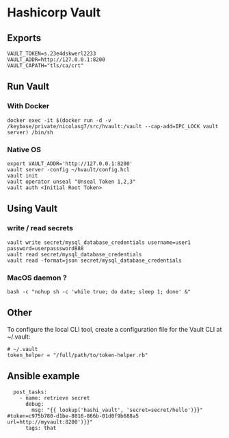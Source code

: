 # Hashicorp Vault

## Exports
```
VAULT_TOKEN=s.23e4dskwerl2233
VAULT_ADDR=http://127.0.0.1:8200
VAULT_CAPATH="tls/ca/crt"
```

## Run Vault

### With Docker
```
docker exec -it $(docker run -d -v /keybase/private/nicolasg7/src/hvault:/vault --cap-add=IPC_LOCK vault server) /bin/sh
```

### Native OS
```
export VAULT_ADDR='http://127.0.0.1:8200'
vault server -config ~/hvault/config.hcl
vault init
vault operator unseal "Unseal Token 1,2,3"
vault auth <Initial Root Token>
```

## Using Vault

### write / read secrets
```
vault write secret/mysql_database_credentials username=user1 password=userpasssword888
vault read secret/mysql_database_credentials
vault read -format=json secret/mysql_database_credentials
```

### MacOS daemon ?
```
bash -c "nohup sh -c 'while true; do date; sleep 1; done' &"
```

## Other
To configure the local CLI tool, create a configuration file for the Vault CLI at ~/.vault:
```
# ~/.vault
token_helper = "/full/path/to/token-helper.rb"
```

## Ansible example
```
  post_tasks:
    - name: retrieve secret
      debug:
        msg: "{{ lookup('hashi_vault', 'secret=secret/hello')}}" #token=c975b780-d1be-8016-866b-01d0f9b688a5 url=http://myvault:8200')}}"
      tags: that
```
